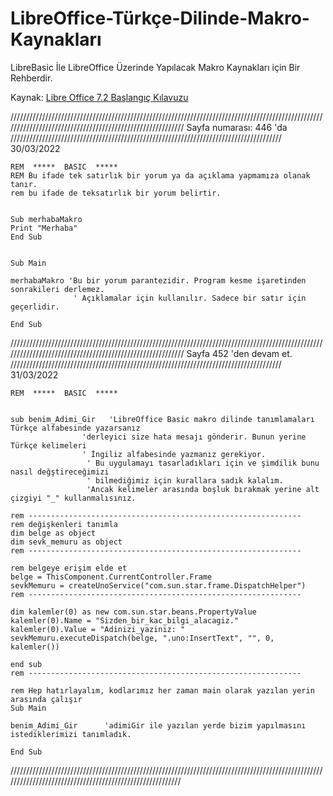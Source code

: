# LibreOffice-Türkçe-Dilinde-Makro-Kaynakları
LibreBasic İle LibreOffice Üzerinde Yapılacak Makro Kaynakları için Bir Rehberdir.

Kaynak: [Libre Office 7.2 Başlangıç Kılavuzu](https://documentation.libreoffice.org/assets/Uploads/Documentation/tr/GS7.2/LibreOffice-Balangc-Klavuzu.pdf)

//////////////////////////////////////////////////////////////////////////////////////////////////////////////////////////////////////////////////////////
Sayfa numarası: 446 'da            //////////////////////////////////////////////////////////////////////////////////////        30/03/2022

```
REM  *****  BASIC  *****
REM Bu ifade tek satırlık bir yorum ya da açıklama yapmamıza olanak tanır.
rem bu ifade de teksatırlık bir yorum belirtir.


Sub merhabaMakro
Print "Merhaba"
End Sub


Sub Main

merhabaMakro 'Bu bir yorum parantezidir. Program kesme işaretinden sonrakileri derlemez.
              ' Açıklamalar için kullanılır. Sadece bir satır için geçerlidir.

End Sub
```
//////////////////////////////////////////////////////////////////////////////////////////////////////////////////////////////////////////////////////////
Sayfa 452 'den devam et.            //////////////////////////////////////////////////////////////////////////////////////        31/03/2022

```
REM  *****  BASIC  *****


sub benim_Adimi_Gir   'LibreOffice Basic makro dilinde tanımlamaları Türkçe alfabesinde yazarsanız
                'derleyici size hata mesajı gönderir. Bunun yerine Türkçe kelimeleri
                ' İngiliz alfabesinde yazmanız gerekiyor.
                 ' Bu uygulamayı tasarladıkları için ve şimdilik bunu nasıl değştireceğimizi
                 ' bilmediğimiz için kurallara sadık kalalım.
                 'Ancak kelimeler arasında boşluk bırakmak yerine alt çizgiyi "_" kullanmalısınız.

rem -------------------------------------------------------------
rem değişkenleri tanımla
dim belge as object
dim sevk_memuru as object
rem -------------------------------------------------------------

rem belgeye erişim elde et
belge = ThisComponent.CurrentController.Frame
sevkMemuru = createUnoService("com.sun.star.frame.DispatchHelper")
rem -------------------------------------------------------------

dim kalemler(0) as new com.sun.star.beans.PropertyValue
kalemler(0).Name = "Sizden_bir_kac_bilgi_alacagiz."
kalemler(0).Value = "Adinizi_yaziniz: "
sevkMemuru.executeDispatch(belge, ".uno:InsertText", "", 0, kalemler())

end sub
rem -------------------------------------------------------------

rem Hep hatırlayalım, kodlarımız her zaman main olarak yazılan yerin arasında çalışır
Sub Main

benim_Adimi_Gir      'adimiGir ile yazılan yerde bizim yapılmasını istediklerimizi tanımladık.

End Sub
```
/////////////////////////////////////////////////////////////////////////////////////////////////////////////////////////////////////////////////////////
